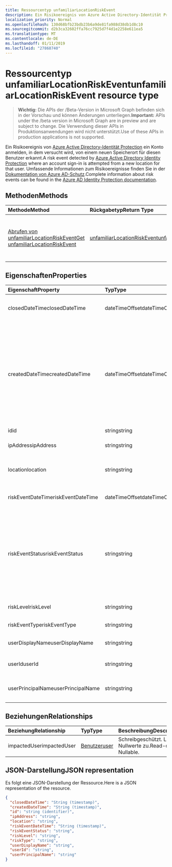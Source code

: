 ```yaml
---
title: Ressourcentyp unfamiliarLocationRiskEvent
description: Ein Risikoereignis von Azure Active Directory-Identität Protection ein Konto anmelden, in dem versucht wird, von einem neuen Speicherort für diesen Benutzer erkannt. Umfassende Informationen zum Risiko-Ereignissen finden Sie in der Dokumentation zu Azure AD-Schutz.
localization_priority: Normal
ms.openlocfilehash: 130d68bfb23bdb23b6a9de81fa988d38db1d8c10
ms.sourcegitcommit: d2b3ca32602ffa76cc7925d7f4d1e2258e611ea5
ms.translationtype: MT
ms.contentlocale: de-DE
ms.lasthandoff: 01/11/2019
ms.locfileid: "27868740"
---
```

# <a name="unfamiliarlocationriskevent-resource-type"></a><span data-ttu-id="d8bef-104">Ressourcentyp unfamiliarLocationRiskEvent</span><span class="sxs-lookup"><span data-stu-id="d8bef-104">unfamiliarLocationRiskEvent resource type</span></span>

> <span data-ttu-id="d8bef-105">**Wichtig:** Die APIs der /Beta-Version in Microsoft Graph befinden sich in der Vorschau und können Änderungen unterliegen.</span><span class="sxs-lookup"><span data-stu-id="d8bef-105">**Important:** APIs under the /beta version in Microsoft Graph are in preview and are subject to change.</span></span> <span data-ttu-id="d8bef-106">Die Verwendung dieser APIs in Produktionsanwendungen wird nicht unterstützt.</span><span class="sxs-lookup"><span data-stu-id="d8bef-106">Use of these APIs in production applications is not supported.</span></span>

<span data-ttu-id="d8bef-107">Ein Risikoereignis von [Azure Active Directory-Identität Protection](https://azure.microsoft.com/en-us/documentation/articles/active-directory-identityprotection/) ein Konto anmelden, in dem versucht wird, von einem neuen Speicherort für diesen Benutzer erkannt.</span><span class="sxs-lookup"><span data-stu-id="d8bef-107">A risk event detected by [Azure Active Directory Identity Protection](https://azure.microsoft.com/en-us/documentation/articles/active-directory-identityprotection/) where an account sign-in is attempted from a new location for that user.</span></span> <span data-ttu-id="d8bef-108">Umfassende Informationen zum Risikoereignisse finden Sie in der [Dokumentation von Azure AD-Schutz](https://azure.microsoft.com/en-us/documentation/articles/active-directory-identityprotection-risk-events-types/).</span><span class="sxs-lookup"><span data-stu-id="d8bef-108">Complete information about risk events can be found in the [Azure AD Identity Protection documentation](https://azure.microsoft.com/en-us/documentation/articles/active-directory-identityprotection-risk-events-types/).</span></span>


## <a name="methods"></a><span data-ttu-id="d8bef-109">Methoden</span><span class="sxs-lookup"><span data-stu-id="d8bef-109">Methods</span></span>

| <span data-ttu-id="d8bef-110">Methode</span><span class="sxs-lookup"><span data-stu-id="d8bef-110">Method</span></span>           | <span data-ttu-id="d8bef-111">Rückgabetyp</span><span class="sxs-lookup"><span data-stu-id="d8bef-111">Return Type</span></span>    |<span data-ttu-id="d8bef-112">Beschreibung</span><span class="sxs-lookup"><span data-stu-id="d8bef-112">Description</span></span>|
|:---------------|:--------|:----------|
|[<span data-ttu-id="d8bef-113">Abrufen von unfamiliarLocationRiskEvent</span><span class="sxs-lookup"><span data-stu-id="d8bef-113">Get unfamiliarLocationRiskEvent</span></span>](../api/unfamiliarlocationriskevent-get.md) | [<span data-ttu-id="d8bef-114">unfamiliarLocationRiskEvent</span><span class="sxs-lookup"><span data-stu-id="d8bef-114">unfamiliarLocationRiskEvent</span></span>](unfamiliarlocationriskevent.md) |<span data-ttu-id="d8bef-115">Lesen Sie Eigenschaften und Beziehungen des UnfamiliarLocationRiskEvent-Objekts.</span><span class="sxs-lookup"><span data-stu-id="d8bef-115">Read properties and relationships of unfamiliarLocationRiskEvent object.</span></span>|

## <a name="properties"></a><span data-ttu-id="d8bef-116">Eigenschaften</span><span class="sxs-lookup"><span data-stu-id="d8bef-116">Properties</span></span>
| <span data-ttu-id="d8bef-117">Eigenschaft</span><span class="sxs-lookup"><span data-stu-id="d8bef-117">Property</span></span>     | <span data-ttu-id="d8bef-118">Typ</span><span class="sxs-lookup"><span data-stu-id="d8bef-118">Type</span></span>   |<span data-ttu-id="d8bef-119">Beschreibung</span><span class="sxs-lookup"><span data-stu-id="d8bef-119">Description</span></span>|
|:---------------|:--------|:----------|
|<span data-ttu-id="d8bef-120">closedDateTime</span><span class="sxs-lookup"><span data-stu-id="d8bef-120">closedDateTime</span></span>|<span data-ttu-id="d8bef-121">dateTimeOffset</span><span class="sxs-lookup"><span data-stu-id="d8bef-121">dateTimeOffset</span></span>| <span data-ttu-id="d8bef-122">Datum und Uhrzeit, die das Risikoereignis geschlossen wurde</span><span class="sxs-lookup"><span data-stu-id="d8bef-122">The date and time that the risk event was closed</span></span>|
|<span data-ttu-id="d8bef-123">createdDateTime</span><span class="sxs-lookup"><span data-stu-id="d8bef-123">createdDateTime</span></span>|<span data-ttu-id="d8bef-124">dateTimeOffset</span><span class="sxs-lookup"><span data-stu-id="d8bef-124">dateTimeOffset</span></span>| <span data-ttu-id="d8bef-125">Das Datum und die Uhrzeit, die das Risikoereignis erstellt wurde.</span><span class="sxs-lookup"><span data-stu-id="d8bef-125">The date and time that the risk event was created.</span></span> <span data-ttu-id="d8bef-126">Dies ist immer größer als oder gleich dem Datetime des Ereignisses Risiko selbst.</span><span class="sxs-lookup"><span data-stu-id="d8bef-126">This is always greater than or equal to the datetime of the risk event itself.</span></span> <span data-ttu-id="d8bef-127">Dies ist die entsprechende Eigenschaft eines Filters beim Risikoereignisse Abfragen verwendet.</span><span class="sxs-lookup"><span data-stu-id="d8bef-127">This is the correct property to use as a filter when querying risk events.</span></span>|
|<span data-ttu-id="d8bef-128">id</span><span class="sxs-lookup"><span data-stu-id="d8bef-128">id</span></span>|<span data-ttu-id="d8bef-129">string</span><span class="sxs-lookup"><span data-stu-id="d8bef-129">string</span></span>| <span data-ttu-id="d8bef-130">Schreibgeschützt.</span><span class="sxs-lookup"><span data-stu-id="d8bef-130">Read-only</span></span>|
|<span data-ttu-id="d8bef-131">ipAddress</span><span class="sxs-lookup"><span data-stu-id="d8bef-131">ipAddress</span></span>|<span data-ttu-id="d8bef-132">string</span><span class="sxs-lookup"><span data-stu-id="d8bef-132">string</span></span>| <span data-ttu-id="d8bef-133">Die IP-Adresse von der Anmeldung</span><span class="sxs-lookup"><span data-stu-id="d8bef-133">The IP address of the sign-in</span></span>|
|<span data-ttu-id="d8bef-134">location</span><span class="sxs-lookup"><span data-stu-id="d8bef-134">location</span></span>|<span data-ttu-id="d8bef-135">string</span><span class="sxs-lookup"><span data-stu-id="d8bef-135">string</span></span>| <span data-ttu-id="d8bef-136">Die Position, die IP-Adresse von der Anmeldung zugeordnet ist</span><span class="sxs-lookup"><span data-stu-id="d8bef-136">The location attached to the IP address of the sign-in</span></span>|
|<span data-ttu-id="d8bef-137">riskEventDateTime</span><span class="sxs-lookup"><span data-stu-id="d8bef-137">riskEventDateTime</span></span>|<span data-ttu-id="d8bef-138">dateTimeOffset</span><span class="sxs-lookup"><span data-stu-id="d8bef-138">dateTimeOffset</span></span>| <span data-ttu-id="d8bef-139">Datum und Uhrzeit, wann das Risikoereignis aufgetreten ist</span><span class="sxs-lookup"><span data-stu-id="d8bef-139">The date and time when the risk event occurred</span></span>|
|<span data-ttu-id="d8bef-140">riskEventStatus</span><span class="sxs-lookup"><span data-stu-id="d8bef-140">riskEventStatus</span></span>|<span data-ttu-id="d8bef-141">string</span><span class="sxs-lookup"><span data-stu-id="d8bef-141">string</span></span>| <span data-ttu-id="d8bef-142">Mögliche Werte sind: `active`, `remediated`, `dismissedAsFixed`, `dismissedAsFalsePositive`, `dismissedAsIgnore`, `loginBlocked`, `closedMfaAuto` und `closedMultipleReasons`.</span><span class="sxs-lookup"><span data-stu-id="d8bef-142">Possible values are: `active`, `remediated`, `dismissedAsFixed`, `dismissedAsFalsePositive`, `dismissedAsIgnore`, `loginBlocked`, `closedMfaAuto`, `closedMultipleReasons`.</span></span>|
|<span data-ttu-id="d8bef-143">riskLevel</span><span class="sxs-lookup"><span data-stu-id="d8bef-143">riskLevel</span></span>|<span data-ttu-id="d8bef-144">string</span><span class="sxs-lookup"><span data-stu-id="d8bef-144">string</span></span>| <span data-ttu-id="d8bef-145">Mögliche Werte sind: `low`, `medium` und `high`.</span><span class="sxs-lookup"><span data-stu-id="d8bef-145">Possible values are: `low`, `medium`, `high`.</span></span>|
|<span data-ttu-id="d8bef-146">riskEventType</span><span class="sxs-lookup"><span data-stu-id="d8bef-146">riskEventType</span></span>|<span data-ttu-id="d8bef-147">string</span><span class="sxs-lookup"><span data-stu-id="d8bef-147">string</span></span>| <span data-ttu-id="d8bef-148">Der Typ des Risikos</span><span class="sxs-lookup"><span data-stu-id="d8bef-148">The type of risk</span></span>|
|<span data-ttu-id="d8bef-149">userDisplayName</span><span class="sxs-lookup"><span data-stu-id="d8bef-149">userDisplayName</span></span>|<span data-ttu-id="d8bef-150">string</span><span class="sxs-lookup"><span data-stu-id="d8bef-150">string</span></span>| <span data-ttu-id="d8bef-151">Der Name des Benutzers gefährdet</span><span class="sxs-lookup"><span data-stu-id="d8bef-151">The name of the user at risk</span></span>|
|<span data-ttu-id="d8bef-152">userId</span><span class="sxs-lookup"><span data-stu-id="d8bef-152">userId</span></span>|<span data-ttu-id="d8bef-153">string</span><span class="sxs-lookup"><span data-stu-id="d8bef-153">string</span></span>| <span data-ttu-id="d8bef-154">Die Id des Benutzers gefährdet</span><span class="sxs-lookup"><span data-stu-id="d8bef-154">The id of the user at risk</span></span>|
|<span data-ttu-id="d8bef-155">userPrincipalName</span><span class="sxs-lookup"><span data-stu-id="d8bef-155">userPrincipalName</span></span>|<span data-ttu-id="d8bef-156">string</span><span class="sxs-lookup"><span data-stu-id="d8bef-156">string</span></span>| <span data-ttu-id="d8bef-157">Der Benutzerprinzipalname des Benutzers gefährdet</span><span class="sxs-lookup"><span data-stu-id="d8bef-157">The user principal name of the user at risk</span></span>|

## <a name="relationships"></a><span data-ttu-id="d8bef-158">Beziehungen</span><span class="sxs-lookup"><span data-stu-id="d8bef-158">Relationships</span></span>
| <span data-ttu-id="d8bef-159">Beziehung</span><span class="sxs-lookup"><span data-stu-id="d8bef-159">Relationship</span></span> | <span data-ttu-id="d8bef-160">Typ</span><span class="sxs-lookup"><span data-stu-id="d8bef-160">Type</span></span>   |<span data-ttu-id="d8bef-161">Beschreibung</span><span class="sxs-lookup"><span data-stu-id="d8bef-161">Description</span></span>|
|:---------------|:--------|:----------|
|<span data-ttu-id="d8bef-162">impactedUser</span><span class="sxs-lookup"><span data-stu-id="d8bef-162">impactedUser</span></span>|[<span data-ttu-id="d8bef-163">Benutzer</span><span class="sxs-lookup"><span data-stu-id="d8bef-163">user</span></span>](user.md)| <span data-ttu-id="d8bef-p105">Schreibgeschützt. Lässt Nullwerte zu.</span><span class="sxs-lookup"><span data-stu-id="d8bef-p105">Read-only. Nullable.</span></span>|

## <a name="json-representation"></a><span data-ttu-id="d8bef-166">JSON-Darstellung</span><span class="sxs-lookup"><span data-stu-id="d8bef-166">JSON representation</span></span>

<span data-ttu-id="d8bef-167">Es folgt eine JSON-Darstellung der Ressource.</span><span class="sxs-lookup"><span data-stu-id="d8bef-167">Here is a JSON representation of the resource.</span></span>

<!-- {
  "blockType": "resource",
  "optionalProperties": [

  ],
  "@odata.type": "microsoft.graph.unfamiliarLocationRiskEvent"
}-->

```json
{
  "closedDateTime": "String (timestamp)",
  "createdDateTime": "String (timestamp)",
  "id": "string (identifier)",
  "ipAddress": "string",
  "location": "string",
  "riskEventDateTime": "String (timestamp)",
  "riskEventStatus": "string",
  "riskLevel": "string",
  "riskType": "string",
  "userDisplayName": "string",
  "userId": "string",
  "userPrincipalName": "string"
}

```

<!-- uuid: 8fcb5dbc-d5aa-4681-8e31-b001d5168d79
2015-10-25 14:57:30 UTC -->
<!-- {
  "type": "#page.annotation",
  "description": "unfamiliarLocationRiskEvent resource",
  "keywords": "",
  "section": "documentation",
  "tocPath": ""
}-->

